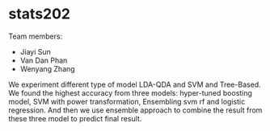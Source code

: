 # stats202

Team members:
- Jiayi Sun
- Van Dan Phan
- Wenyang Zhang

We experiment different type of model LDA-QDA and SVM and Tree-Based. We found the highest accuracy from three models: hyper-tuned boosting model, SVM with power transformation, Ensembling svm rf and logistic regression.
And then we use ensemble approach to combine the result from these three model to predict final result.
